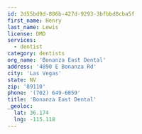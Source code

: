 ```yaml
---
id: 2d55bd9d-886b-427d-9293-3bfbbd8cba5f
first_name: Henry
last_name: Lewis
license: DMD
services:
  - dentist
category: dentists
org_name: 'Bonanza East Dental'
address: '4890 E Bonanza Rd'
city: 'Las Vegas'
state: NV
zip: '89110'
phone: '(702) 649-6859'
title: 'Bonanza East Dental'
_geoloc:
  lat: 36.174
  lng: -115.118
---
```

